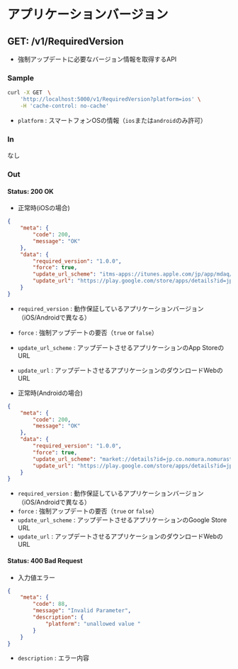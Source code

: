 # アプリケーションバージョン

## GET: /v1/RequiredVersion
* 強制アップデートに必要なバージョン情報を取得するAPI

### Sample
```sh
curl -X GET　\
    'http://localhost:5000/v1/RequiredVersion?platform=ios' \
    -H 'cache-control: no-cache'
```

* `platform` : スマートフォンOSの情報（`ios`または`android`のみ許可）

### In
なし

### Out

#### Status: 200 OK
* 正常時(iOSの場合)

```json
{
    "meta": {
        "code": 200,
        "message": "OK"
    },
    "data": {
        "required_version": "1.0.0",
        "force": true,
        "update_url_scheme": "itms-apps://itunes.apple.com/jp/app/mdaq/id489127768?mt=8",
        "update_url": "https://play.google.com/store/apps/details?id=jp.co.nomura.nomurastock"
    }
}
```

* `required_version` : 動作保証しているアプリケーションバージョン（iOS/Androidで異なる）
* `force` : 強制アップデートの要否（`true` or `false`）
* `update_url_scheme` : アップデートさせるアプリケーションのApp StoreのURL
* `update_url` : アップデートさせるアプリケーションのダウンロードWebのURL

* 正常時(Androidの場合)

```json
{
    "meta": {
        "code": 200,
        "message": "OK"
    },
    "data": {
        "required_version": "1.0.0",
        "force": true,
        "update_url_scheme": "market://details?id=jp.co.nomura.nomurastock",
        "update_url": "https://play.google.com/store/apps/details?id=jp.co.nomura.nomurastock"
    }
}
```

* `required_version` : 動作保証しているアプリケーションバージョン（iOS/Androidで異なる）
* `force` : 強制アップデートの要否（`true` or `false`）
* `update_url_scheme` : アップデートさせるアプリケーションのGoogle Store URL
* `update_url` : アップデートさせるアプリケーションのダウンロードWebのURL


#### Status: 400 Bad Request
* 入力値エラー

```json
{
    "meta": {
        "code": 88,
        "message": "Invalid Parameter",
        "description": {
            "platform": "unallowed value "
        }
    }
}
```
* `description` : エラー内容

